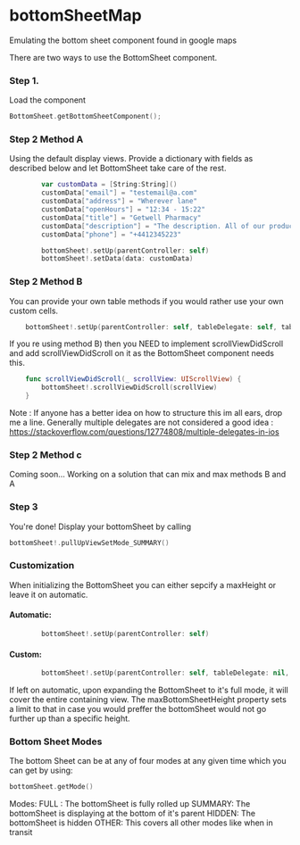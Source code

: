 # bottomSheetMap
Emulating the bottom sheet component found in google maps

There are two ways to use the BottomSheet component.

### Step 1.

Load the component 
```swift
BottomSheet.getBottomSheetComponent();
```
### Step 2 Method A

Using the default display views. Provide a dictionary with fields as described below and let BottomSheet take care of the rest.

```swift
        var customData = [String:String]()
        customData["email"] = "testemail@a.com"
        customData["address"] = "Wherever lane"
        customData["openHours"] = "12:34 - 15:22"
        customData["title"] = "Getwell Pharmacy"
        customData["description"] = "The description. All of our products guarantee ultimate satisfaction and wellness improving your daily health by a factor of 10000% and thats an actual number derived from research we didnt come up with it we promise.";
        customData["phone"] = "+4412345223"

        bottomSheet!.setUp(parentController: self)
        bottomSheet!.setData(data: customData)
```
 
 ### Step 2 Method B

You can provide your own table methods if you would rather use your own custom cells.

```swift
    bottomSheet!.setUp(parentController: self, tableDelegate: self, tableDataSource: self, maxBottomSheetHeight: 0)
```

If you re using method B) then you NEED to implement scrollViewDidScroll and add scrollViewDidScroll on it as the BottomSheet component needs this.

```swift
    func scrollViewDidScroll(_ scrollView: UIScrollView) {
        bottomSheet!.scrollViewDidScroll(scrollView)
    }
```

Note : If anyone has a better idea on how to structure this im all ears, drop me a line. Generally multiple delegates are not considered a good idea : https://stackoverflow.com/questions/12774808/multiple-delegates-in-ios

### Step 2 Method c
Coming soon... Working on a solution that can mix and max methods B and A

### Step 3

You're done! Display your bottomSheet by calling
```swift
bottomSheet!.pullUpViewSetMode_SUMMARY()
```

### Customization

When initializing the BottomSheet you can either sepcify a maxHeight or leave it on automatic.

#### Automatic:
```swift
        bottomSheet!.setUp(parentController: self)
```
#### Custom:

```swift
        bottomSheet!.setUp(parentController: self, tableDelegate: nil, tableDataSource: nil, maxBottomSheetHeight: 0)
```

If left on automatic, upon expanding the BottomSheet to it's full mode, it will cover the entire containing view. The maxBottomSheetHeight property sets a limit to that in case you would preffer the bottomSheet would not go further up than a specific height.

### Bottom Sheet Modes

The bottom Sheet can be at any of four modes at any given time which you can get by using:
```swift
bottomSheet.getMode()
```

Modes:
FULL : The bottomSheet is fully rolled up
SUMMARY: The bottomSheet is displaying at the bottom of it's parent
HIDDEN: The bottomSheet is hidden
OTHER: This covers all other modes like when in transit



